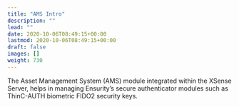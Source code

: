 ```yaml
---
title: "AMS Intro"
description: ""
lead: ""
date: 2020-10-06T08:49:15+00:00
lastmod: 2020-10-06T08:49:15+00:00
draft: false
images: []
weight: 730
---
```


The Asset Management System (AMS) module integrated within the XSense Server, helps in managing Ensurity’s secure authenticator modules such as ThinC-AUTH biometric FIDO2 security keys.
